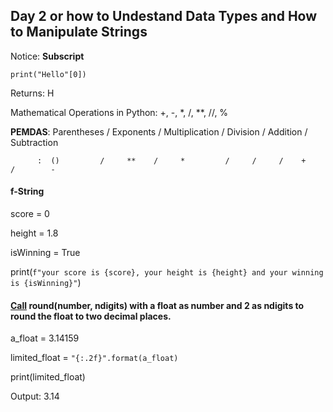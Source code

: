 ## Day 2 or how to __Undestand Data Types and How to Manipulate Strings__

Notice: __Subscript__

`print("Hello"[0])`

Returns: H

Mathematical Operations in Python: +, -, *, /, **, //, %

__PEMDAS__: Parentheses / Exponents / Multiplication / Division / Addition / Subtraction

          :  ()         /     **    /     *         /     /     /    +     /        -   
  
#### f-String

score = 0

height = 1.8

isWinning = True

print(`f"your score is {score}, your height is {height} and your winning is {isWinning}"`)

#### [Call](https://www.adamsmith.haus/python/answers/how-to-limit-a-float-to-two-decimal-places-in-python) round(number, ndigits) with a float as number and 2 as ndigits to round the float to two decimal places.

a_float = 3.14159

limited_float = `"{:.2f}".format(a_float)`

print(limited_float)

Output: 3.14

